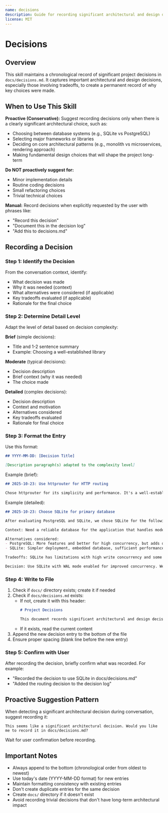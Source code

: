 ```yaml
---
name: decisions
description: Guide for recording significant architectural and design decisions in docs/decisions.md. Use this skill when clearly significant architectural decisions are made (database choices, frameworks, core design patterns) or when explicitly asked to document a decision. Be conservative - only suggest for major decisions, not minor implementation details.
license: MIT
---
```


# Decisions

## Overview

This skill maintains a chronological record of significant project decisions in `docs/decisions.md`. It captures important architectural and design decisions, especially those involving tradeoffs, to create a permanent record of why key choices were made.

## When to Use This Skill

**Proactive (Conservative):**
Suggest recording decisions only when there is a clearly significant architectural choice, such as:
- Choosing between database systems (e.g., SQLite vs PostgreSQL)
- Selecting major frameworks or libraries
- Deciding on core architectural patterns (e.g., monolith vs microservices, rendering approach)
- Making fundamental design choices that will shape the project long-term

**Do NOT proactively suggest for:**
- Minor implementation details
- Routine coding decisions
- Small refactoring choices
- Trivial technical choices

**Manual:**
Record decisions when explicitly requested by the user with phrases like:
- "Record this decision"
- "Document this in the decision log"
- "Add this to decisions.md"

## Recording a Decision

### Step 1: Identify the Decision

From the conversation context, identify:
- What decision was made
- Why it was needed (context)
- What alternatives were considered (if applicable)
- Key tradeoffs evaluated (if applicable)
- Rationale for the final choice

### Step 2: Determine Detail Level

Adapt the level of detail based on decision complexity:

**Brief** (simple decisions):
- Title and 1-2 sentence summary
- Example: Choosing a well-established library

**Moderate** (typical decisions):
- Decision description
- Brief context (why it was needed)
- The choice made

**Detailed** (complex decisions):
- Decision description
- Context and motivation
- Alternatives considered
- Key tradeoffs evaluated
- Rationale for final choice

### Step 3: Format the Entry

Use this format:

```markdown
## YYYY-MM-DD: [Decision Title]

[Description paragraph(s) adapted to the complexity level]
```

Example (brief):
```markdown
## 2025-10-23: Use httprouter for HTTP routing

Chose httprouter for its simplicity and performance. It's a well-established library that fits our needs without unnecessary complexity.
```

Example (detailed):
```markdown
## 2025-10-23: Choose SQLite for primary database

After evaluating PostgreSQL and SQLite, we chose SQLite for the following reasons:

Context: Need a reliable database for the application that handles moderate traffic (< 1000 concurrent users) and simple relational data.

Alternatives considered:
- PostgreSQL: More features and better for high concurrency, but adds operational complexity
- SQLite: Simpler deployment, embedded database, sufficient performance for our scale

Tradeoffs: SQLite has limitations with high write concurrency and some advanced features, but offers zero-configuration deployment and excellent read performance. Given our expected load and preference for operational simplicity, these tradeoffs favor SQLite.

Decision: Use SQLite with WAL mode enabled for improved concurrency. We can migrate to PostgreSQL later if scaling needs change.
```

### Step 4: Write to File

1. Check if `docs/` directory exists; create it if needed
2. Check if `docs/decisions.md` exists:
   - If not, create it with this header:
     ```markdown
     # Project Decisions

     This document records significant architectural and design decisions made throughout the project's development.

     ```
   - If it exists, read the current content
3. Append the new decision entry to the bottom of the file
4. Ensure proper spacing (blank line before the new entry)

### Step 5: Confirm with User

After recording the decision, briefly confirm what was recorded. For example:
- "Recorded the decision to use SQLite in docs/decisions.md"
- "Added the routing decision to the decision log"

## Proactive Suggestion Pattern

When detecting a significant architectural decision during conversation, suggest recording it:

```
This seems like a significant architectural decision. Would you like me to record it in docs/decisions.md?
```

Wait for user confirmation before recording.

## Important Notes

- Always append to the bottom (chronological order from oldest to newest)
- Use today's date (YYYY-MM-DD format) for new entries
- Maintain formatting consistency with existing entries
- Don't create duplicate entries for the same decision
- Create `docs/` directory if it doesn't exist
- Avoid recording trivial decisions that don't have long-term architectural impact

